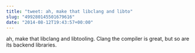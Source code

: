```yaml
---
title: "tweet: ah, make that libclang and libto"
slug: "499280145501679616"
date: "2014-08-12T19:43:57+00:00"
---
```

ah, make that libclang and libtooling. Clang the compiler is great, but so are its backend libraries.